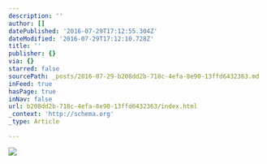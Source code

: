 ```yaml
---
description: ''
author: []
datePublished: '2016-07-29T17:12:55.304Z'
dateModified: '2016-07-29T17:12:10.728Z'
title: ''
publisher: {}
via: {}
starred: false
sourcePath: _posts/2016-07-29-b208dd2b-718c-4efa-8e90-13ffd6432363.md
inFeed: true
hasPage: true
inNav: false
url: b208dd2b-718c-4efa-8e90-13ffd6432363/index.html
_context: 'http://schema.org'
_type: Article

---
```

![](https://the-grid-user-content.s3-us-west-2.amazonaws.com/dc801b2a-59bd-4007-8ad5-9f371dcc7897.jpg)